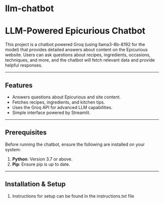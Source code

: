 # llm-chatbot 
# LLM-Powered Epicurious Chatbot

This project is a chatbot powered Groq (using llama3-8b-8192 for the model) that provides detailed answers about content on the Epicurious website. Users can ask questions about recipes, ingredients, occasions, techniques, and more, and the chatbot will fetch relevant data and provide helpful responses.

---

## Features

- Answers questions about Epicurious and site content.
- Fetches recipes, ingredients, and kitchen tips.
- Uses the Groq API for advanced LLM capabilities.
- Simple interface powered by Streamlit.

---

## Prerequisites

Before running the chatbot, ensure the following are installed on your system:
1. **Python**: Version 3.7 or above.
2. **Pip**: Ensure pip is up to date.

---

## Installation & Setup

1. Instructions for setup can be found in the instructions.txt file



